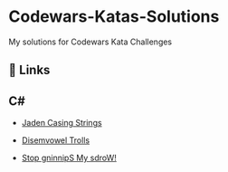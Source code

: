 
# Codewars-Katas-Solutions

My solutions for Codewars Kata Challenges


## 🔗 Links

## C#

- [Jaden Casing Strings](https://github.com/soniapop93/Codewars-Katas-Solutions/blob/863e570c07cde661f69dc1eb9205a470d4135ac0/C%23/CodewarsKatas/CodewarsKatas/7-kyu/Jaden%20Casing%20Strings/JadenCasingStrings.cs)

- [Disemvowel Trolls](https://github.com/soniapop93/Codewars-Katas-Solutions/blob/0acd37992bcbeea68a5fa58fe08032bf67e4348a/C%23/CodewarsKatas/CodewarsKatas/7-kyu/Disemvowel%20Trolls/DisemvowelTrolls.cs)

- [Stop gninnipS My sdroW!](https://github.com/soniapop93/Codewars-Katas-Solutions/blob/5d22760d213bee5279b214ccb242e441a42cf38b/C%23/CodewarsKatas/CodewarsKatas/6-kyu/Stop%20gninnipS%20My%20sdroW!/StopgninnipSMysdroW.cs)
